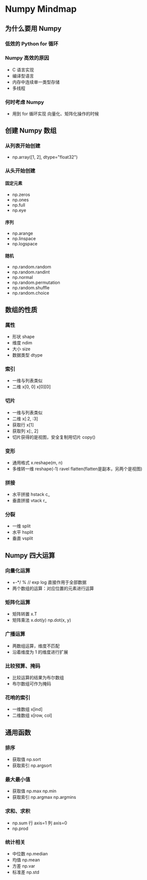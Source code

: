 # Numpy Mindmap

## 为什么要用 Numpy

### 低效的 Python for 循环

### Numpy 高效的原因

- C 语言实现
- 编译型语言
- 内存中连续单一类型存储
- 多线程

### 何时考虑 Numpy

- 用到 for 循环实现 向量化、矩阵化操作的时候

## 创建 Numpy 数组

### 从列表开始创建

- np.array([1, 2], dtype="float32")

### 从头开始创建

#### 固定元素

- np.zeros
- np.ones
- np.full
- np.eye

#### 序列

- np.arange
- np.linspace
- np.logspace

#### 随机

- np.random.random
- np.random.randint
- np.normal
- np.random.permutation
- np.random.shuffle
- np.random.choice

## 数组的性质

### 属性

- 形状 shape
- 维度 ndim
- 大小 size
- 数据类型 dtype

### 索引

- 一维与列表类似
- 二维 x[0, 0] x[0][0]

### 切片

- 一维与列表类似
- 二维 x[:2, :3]
- 获取行 x[1]
- 获取列 x[:, 2]
- 切片获得的是视图，安全复制用切片 copy()

### 变形

- 通用格式 x.reshape(m, n)
- 多维转一维 reshape(-1)  ravel  flatten(flatten是副本，另两个是视图)

### 拼接

- 水平拼接 hstack  c_
- 垂直拼接 vtack  r_

### 分裂

- 一维 split
- 水平 hsplit
- 垂直 vsplit

## Numpy 四大运算

### 向量化运算

- +-*/  % // exp log 直接作用于全部数据
- 两个数组的运算：对应位置的元素进行运算

### 矩阵化运算

- 矩阵转置 x.T
- 矩阵乘法 x.dot(y)  np.dot(x, y)

### 广播运算

- 两数组运算，维度不匹配
- 沿着维度为 1 的维度进行扩展

### 比较预算、掩码

- 比较运算的结果为布尔数组
- 布尔数组可作为掩码

### 花哨的索引

- 一维数组 x[ind]
- 二维数组 x[row, col]

## 通用函数

### 排序

- 获取值 np.sort
- 获取索引 np.argsort

### 最大最小值

- 获取值 np.max  np.min
- 获取索引 np.argmax  np.argmins

### 求和、求积

- np.sum 行 axis=1 列 axis=0
- np.prod

### 统计相关

- 中位数 np.median
- 均值 np.mean
- 方差 np.var
- 标准差 np.std
